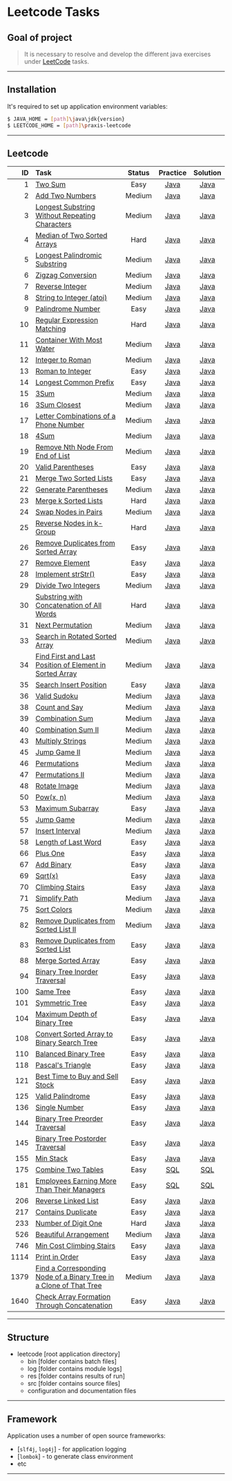 #                        Leetcode Tasks

Goal of project
---------------

> It is necessary to resolve and develop
> the different java exercises
> under [LeetCode][leetcode] tasks.
***

Installation
------------

It's required to set up application environment variables:
```sh
$ JAVA_HOME = [path]\java\jdk{version}
$ LEETCODE_HOME = [path]\praxis-leetcode
```
***

## Leetcode
|   ID | Task                                                                                                                                                                    | Status |                                       Practice                                       |                                       Solution                                       |
|-----:|:------------------------------------------------------------------------------------------------------------------------------------------------------------------------|:------:|:------------------------------------------------------------------------------------:|:------------------------------------------------------------------------------------:|
|    1 | [Two Sum](https://leetcode.com/problems/two-sum/)                                                                                                                       |  Easy  |  [Java](/src/main/java/com/witalis/praxis/leetcode/task/h1/p1/option/Practice.java)  |  [Java](/src/main/java/com/witalis/praxis/leetcode/task/h1/p1/option/Solution.java)  |
|    2 | [Add Two Numbers](https://leetcode.com/problems/add-two-numbers/)                                                                                                       | Medium |  [Java](/src/main/java/com/witalis/praxis/leetcode/task/h1/p2/option/Practice.java)  |  [Java](/src/main/java/com/witalis/praxis/leetcode/task/h1/p2/option/Solution.java)  |
|    3 | [Longest Substring Without Repeating Characters](https://leetcode.com/problems/longest-substring-without-repeating-characters/)                                         | Medium |  [Java](/src/main/java/com/witalis/praxis/leetcode/task/h1/p3/option/Practice.java)  |  [Java](/src/main/java/com/witalis/praxis/leetcode/task/h1/p3/option/Solution.java)  |
|    4 | [Median of Two Sorted Arrays](https://leetcode.com/problems/median-of-two-sorted-arrays/)                                                                               |  Hard  |  [Java](/src/main/java/com/witalis/praxis/leetcode/task/h1/p4/option/Practice.java)  |  [Java](/src/main/java/com/witalis/praxis/leetcode/task/h1/p4/option/Solution.java)  |
|    5 | [Longest Palindromic Substring](https://leetcode.com/problems/longest-palindromic-substring/)                                                                           | Medium |  [Java](/src/main/java/com/witalis/praxis/leetcode/task/h1/p5/option/Practice.java)  |  [Java](/src/main/java/com/witalis/praxis/leetcode/task/h1/p5/option/Solution.java)  |
|    6 | [Zigzag Conversion](https://leetcode.com/problems/zigzag-conversion/)                                                                                                   | Medium |  [Java](/src/main/java/com/witalis/praxis/leetcode/task/h1/p6/option/Practice.java)  |  [Java](/src/main/java/com/witalis/praxis/leetcode/task/h1/p6/option/Solution.java)  |
|    7 | [Reverse Integer](https://leetcode.com/problems/reverse-integer/)                                                                                                       | Medium |  [Java](/src/main/java/com/witalis/praxis/leetcode/task/h1/p7/option/Practice.java)  |  [Java](/src/main/java/com/witalis/praxis/leetcode/task/h1/p7/option/Solution.java)  |
|    8 | [String to Integer (atoi)](https://leetcode.com/problems/string-to-integer-atoi/)                                                                                       | Medium |  [Java](/src/main/java/com/witalis/praxis/leetcode/task/h1/p8/option/Practice.java)  |  [Java](/src/main/java/com/witalis/praxis/leetcode/task/h1/p8/option/Solution.java)  |
|    9 | [Palindrome Number](https://leetcode.com/problems/palindrome-number/)                                                                                                   |  Easy  |  [Java](/src/main/java/com/witalis/praxis/leetcode/task/h1/p9/option/Practice.java)  |  [Java](/src/main/java/com/witalis/praxis/leetcode/task/h1/p9/option/Solution.java)  |
|   10 | [Regular Expression Matching](https://leetcode.com/problems/regular-expression-matching/)                                                                               |  Hard  | [Java](/src/main/java/com/witalis/praxis/leetcode/task/h1/p10/option/Practice.java)  | [Java](/src/main/java/com/witalis/praxis/leetcode/task/h1/p10/option/Solution.java)  |
|   11 | [Container With Most Water](https://leetcode.com/problems/container-with-most-water/)                                                                                   | Medium | [Java](/src/main/java/com/witalis/praxis/leetcode/task/h1/p11/option/Practice.java)  | [Java](/src/main/java/com/witalis/praxis/leetcode/task/h1/p11/option/Solution.java)  |
|   12 | [Integer to Roman](https://leetcode.com/problems/integer-to-roman/)                                                                                                     | Medium | [Java](/src/main/java/com/witalis/praxis/leetcode/task/h1/p12/option/Practice.java)  | [Java](/src/main/java/com/witalis/praxis/leetcode/task/h1/p12/option/Solution.java)  |
|   13 | [Roman to Integer](https://leetcode.com/problems/roman-to-integer/)                                                                                                     |  Easy  | [Java](/src/main/java/com/witalis/praxis/leetcode/task/h1/p13/option/Practice.java)  | [Java](/src/main/java/com/witalis/praxis/leetcode/task/h1/p13/option/Solution.java)  |
|   14 | [Longest Common Prefix](https://leetcode.com/problems/longest-common-prefix/)                                                                                           |  Easy  | [Java](/src/main/java/com/witalis/praxis/leetcode/task/h1/p14/option/Practice.java)  | [Java](/src/main/java/com/witalis/praxis/leetcode/task/h1/p14/option/Solution.java)  |
|   15 | [3Sum](https://leetcode.com/problems/3sum/)                                                                                                                             | Medium | [Java](/src/main/java/com/witalis/praxis/leetcode/task/h1/p15/option/Practice.java)  | [Java](/src/main/java/com/witalis/praxis/leetcode/task/h1/p15/option/Solution.java)  |
|   16 | [3Sum Closest](https://leetcode.com/problems/3sum-closest/)                                                                                                             | Medium | [Java](/src/main/java/com/witalis/praxis/leetcode/task/h1/p16/option/Practice.java)  | [Java](/src/main/java/com/witalis/praxis/leetcode/task/h1/p16/option/Solution.java)  |
|   17 | [Letter Combinations of a Phone Number](https://leetcode.com/problems/letter-combinations-of-a-phone-number/)                                                           | Medium | [Java](/src/main/java/com/witalis/praxis/leetcode/task/h1/p17/option/Practice.java)  | [Java](/src/main/java/com/witalis/praxis/leetcode/task/h1/p17/option/Solution.java)  |
|   18 | [4Sum](https://leetcode.com/problems/4sum/)                                                                                                                             | Medium | [Java](/src/main/java/com/witalis/praxis/leetcode/task/h1/p18/option/Practice.java)  | [Java](/src/main/java/com/witalis/praxis/leetcode/task/h1/p18/option/Solution.java)  |
|   19 | [Remove Nth Node From End of List](https://leetcode.com/problems/remove-nth-node-from-end-of-list/)                                                                     | Medium | [Java](/src/main/java/com/witalis/praxis/leetcode/task/h1/p19/option/Practice.java)  | [Java](/src/main/java/com/witalis/praxis/leetcode/task/h1/p19/option/Solution.java)  |
|   20 | [Valid Parentheses](https://leetcode.com/problems/valid-parentheses/)                                                                                                   |  Easy  | [Java](/src/main/java/com/witalis/praxis/leetcode/task/h1/p20/option/Practice.java)  | [Java](/src/main/java/com/witalis/praxis/leetcode/task/h1/p20/option/Solution.java)  |
|   21 | [Merge Two Sorted Lists](https://leetcode.com/problems/merge-two-sorted-lists/)                                                                                         |  Easy  | [Java](/src/main/java/com/witalis/praxis/leetcode/task/h1/p21/option/Practice.java)  | [Java](/src/main/java/com/witalis/praxis/leetcode/task/h1/p21/option/Solution.java)  |
|   22 | [Generate Parentheses](https://leetcode.com/problems/generate-parentheses/)                                                                                             | Medium | [Java](/src/main/java/com/witalis/praxis/leetcode/task/h1/p22/option/Practice.java)  | [Java](/src/main/java/com/witalis/praxis/leetcode/task/h1/p22/option/Solution.java)  |
|   23 | [Merge k Sorted Lists](https://leetcode.com/problems/merge-k-sorted-lists/)                                                                                             |  Hard  | [Java](/src/main/java/com/witalis/praxis/leetcode/task/h1/p23/option/Practice.java)  | [Java](/src/main/java/com/witalis/praxis/leetcode/task/h1/p23/option/Solution.java)  |
|   24 | [Swap Nodes in Pairs](https://leetcode.com/problems/swap-nodes-in-pairs/)                                                                                               | Medium | [Java](/src/main/java/com/witalis/praxis/leetcode/task/h1/p24/option/Practice.java)  | [Java](/src/main/java/com/witalis/praxis/leetcode/task/h1/p24/option/Solution.java)  |
|   25 | [Reverse Nodes in k-Group](https://leetcode.com/problems/reverse-nodes-in-k-group/)                                                                                     |  Hard  | [Java](/src/main/java/com/witalis/praxis/leetcode/task/h1/p25/option/Practice.java)  | [Java](/src/main/java/com/witalis/praxis/leetcode/task/h1/p25/option/Solution.java)  |
|   26 | [Remove Duplicates from Sorted Array](https://leetcode.com/problems/remove-duplicates-from-sorted-array/)                                                               |  Easy  | [Java](/src/main/java/com/witalis/praxis/leetcode/task/h1/p26/option/Practice.java)  | [Java](/src/main/java/com/witalis/praxis/leetcode/task/h1/p26/option/Solution.java)  |
|   27 | [Remove Element](https://leetcode.com/problems/remove-element/)                                                                                                         |  Easy  | [Java](/src/main/java/com/witalis/praxis/leetcode/task/h1/p27/option/Practice.java)  | [Java](/src/main/java/com/witalis/praxis/leetcode/task/h1/p27/option/Solution.java)  |
|   28 | [Implement strStr()](https://leetcode.com/problems/implement-strstr/)                                                                                                   |  Easy  | [Java](/src/main/java/com/witalis/praxis/leetcode/task/h1/p28/option/Practice.java)  | [Java](/src/main/java/com/witalis/praxis/leetcode/task/h1/p28/option/Solution.java)  |
|   29 | [Divide Two Integers](https://leetcode.com/problems/divide-two-integers/)                                                                                               | Medium | [Java](/src/main/java/com/witalis/praxis/leetcode/task/h1/p29/option/Practice.java)  | [Java](/src/main/java/com/witalis/praxis/leetcode/task/h1/p29/option/Solution.java)  |
|   30 | [Substring with Concatenation of All Words](https://leetcode.com/problems/substring-with-concatenation-of-all-words/)                                                   |  Hard  | [Java](/src/main/java/com/witalis/praxis/leetcode/task/h1/p30/option/Practice.java)  | [Java](/src/main/java/com/witalis/praxis/leetcode/task/h1/p30/option/Solution.java)  |
|   31 | [Next Permutation](https://leetcode.com/problems/next-permutation/)                                                                                                     | Medium | [Java](/src/main/java/com/witalis/praxis/leetcode/task/h1/p31/option/Practice.java)  | [Java](/src/main/java/com/witalis/praxis/leetcode/task/h1/p31/option/Solution.java)  |
|   33 | [Search in Rotated Sorted Array](https://leetcode.com/problems/search-in-rotated-sorted-array/)                                                                         | Medium | [Java](/src/main/java/com/witalis/praxis/leetcode/task/h1/p33/option/Practice.java)  | [Java](/src/main/java/com/witalis/praxis/leetcode/task/h1/p33/option/Solution.java)  |
|   34 | [Find First and Last Position of Element in Sorted Array](https://leetcode.com/problems/find-first-and-last-position-of-element-in-sorted-array/)                       | Medium | [Java](/src/main/java/com/witalis/praxis/leetcode/task/h1/p34/option/Practice.java)  | [Java](/src/main/java/com/witalis/praxis/leetcode/task/h1/p34/option/Solution.java)  |
|   35 | [Search Insert Position](https://leetcode.com/problems/search-insert-position/)                                                                                         |  Easy  | [Java](/src/main/java/com/witalis/praxis/leetcode/task/h1/p35/option/Practice.java)  | [Java](/src/main/java/com/witalis/praxis/leetcode/task/h1/p35/option/Solution.java)  |
|   36 | [Valid Sudoku](https://leetcode.com/problems/valid-sudoku/)                                                                                                             | Medium | [Java](/src/main/java/com/witalis/praxis/leetcode/task/h1/p36/option/Practice.java)  | [Java](/src/main/java/com/witalis/praxis/leetcode/task/h1/p36/option/Solution.java)  |
|   38 | [Count and Say](https://leetcode.com/problems/count-and-say/)                                                                                                           | Medium | [Java](/src/main/java/com/witalis/praxis/leetcode/task/h1/p38/option/Practice.java)  | [Java](/src/main/java/com/witalis/praxis/leetcode/task/h1/p38/option/Solution.java)  |
|   39 | [Combination Sum](https://leetcode.com/problems/combination-sum/)                                                                                                       | Medium | [Java](/src/main/java/com/witalis/praxis/leetcode/task/h1/p39/option/Practice.java)  | [Java](/src/main/java/com/witalis/praxis/leetcode/task/h1/p39/option/Solution.java)  |
|   40 | [Combination Sum II](https://leetcode.com/problems/combination-sum-ii/)                                                                                                 | Medium |   [Java](/src/main/java/com/witalis/praxis/leetcode/task/p40/option/Practice.java)   |   [Java](/src/main/java/com/witalis/praxis/leetcode/task/p40/option/Solution.java)   |
|   43 | [Multiply Strings](https://leetcode.com/problems/multiply-strings/)                                                                                                     | Medium |   [Java](/src/main/java/com/witalis/praxis/leetcode/task/p43/option/Practice.java)   |   [Java](/src/main/java/com/witalis/praxis/leetcode/task/p43/option/Solution.java)   |
|   45 | [Jump Game II](https://leetcode.com/problems/jump-game-ii/)                                                                                                             | Medium |   [Java](/src/main/java/com/witalis/praxis/leetcode/task/p45/option/Practice.java)   |   [Java](/src/main/java/com/witalis/praxis/leetcode/task/p45/option/Solution.java)   |
|   46 | [Permutations](https://leetcode.com/problems/permutations/)                                                                                                             | Medium | [Java](/src/main/java/com/witalis/praxis/leetcode/task/h1/p46/option/Practice.java)  | [Java](/src/main/java/com/witalis/praxis/leetcode/task/h1/p46/option/Solution.java)  |
|   47 | [Permutations II](https://leetcode.com/problems/permutations-ii/)                                                                                                       | Medium | [Java](/src/main/java/com/witalis/praxis/leetcode/task/h1/p47/option/Practice.java)  | [Java](/src/main/java/com/witalis/praxis/leetcode/task/h1/p47/option/Solution.java)  |
|   48 | [Rotate Image](https://leetcode.com/problems/rotate-image/)                                                                                                             | Medium |   [Java](/src/main/java/com/witalis/praxis/leetcode/task/p48/option/Practice.java)   |   [Java](/src/main/java/com/witalis/praxis/leetcode/task/p48/option/Solution.java)   |
|   50 | [Pow(x, n)](https://leetcode.com/problems/powx-n/)                                                                                                                      | Medium |   [Java](/src/main/java/com/witalis/praxis/leetcode/task/p50/option/Practice.java)   |   [Java](/src/main/java/com/witalis/praxis/leetcode/task/p50/option/Solution.java)   |
|   53 | [Maximum Subarray](https://leetcode.com/problems/maximum-subarray/)                                                                                                     |  Easy  |   [Java](/src/main/java/com/witalis/praxis/leetcode/task/p53/option/Practice.java)   |   [Java](/src/main/java/com/witalis/praxis/leetcode/task/p53/option/Solution.java)   |
|   55 | [Jump Game](https://leetcode.com/problems/jump-game/)                                                                                                                   | Medium |   [Java](/src/main/java/com/witalis/praxis/leetcode/task/p55/option/Practice.java)   |   [Java](/src/main/java/com/witalis/praxis/leetcode/task/p55/option/Solution.java)   |
|   57 | [Insert Interval](https://leetcode.com/problems/insert-interval/)                                                                                                       | Medium |   [Java](/src/main/java/com/witalis/praxis/leetcode/task/p57/option/Practice.java)   |   [Java](/src/main/java/com/witalis/praxis/leetcode/task/p57/option/Solution.java)   |
|   58 | [Length of Last Word](https://leetcode.com/problems/length-of-last-word/)                                                                                               |  Easy  |   [Java](/src/main/java/com/witalis/praxis/leetcode/task/p58/option/Practice.java)   |   [Java](/src/main/java/com/witalis/praxis/leetcode/task/p58/option/Solution.java)   |
|   66 | [Plus One](https://leetcode.com/problems/plus-one/)                                                                                                                     |  Easy  |   [Java](/src/main/java/com/witalis/praxis/leetcode/task/p66/option/Practice.java)   |   [Java](/src/main/java/com/witalis/praxis/leetcode/task/p66/option/Solution.java)   |
|   67 | [Add Binary](https://leetcode.com/problems/add-binary/)                                                                                                                 |  Easy  |   [Java](/src/main/java/com/witalis/praxis/leetcode/task/p67/option/Practice.java)   |   [Java](/src/main/java/com/witalis/praxis/leetcode/task/p67/option/Solution.java)   |
|   69 | [Sqrt(x)](https://leetcode.com/problems/sqrtx/)                                                                                                                         |  Easy  |   [Java](/src/main/java/com/witalis/praxis/leetcode/task/p69/option/Practice.java)   |   [Java](/src/main/java/com/witalis/praxis/leetcode/task/p69/option/Solution.java)   |
|   70 | [Climbing Stairs](https://leetcode.com/problems/climbing-stairs/)                                                                                                       |  Easy  |   [Java](/src/main/java/com/witalis/praxis/leetcode/task/p70/option/Practice.java)   |   [Java](/src/main/java/com/witalis/praxis/leetcode/task/p70/option/Solution.java)   |
|   71 | [Simplify Path](https://leetcode.com/problems/simplify-path/)                                                                                                           | Medium |   [Java](/src/main/java/com/witalis/praxis/leetcode/task/p71/option/Practice.java)   |   [Java](/src/main/java/com/witalis/praxis/leetcode/task/p71/option/Solution.java)   |
|   75 | [Sort Colors](https://leetcode.com/problems/sort-colors/)                                                                                                               | Medium |   [Java](/src/main/java/com/witalis/praxis/leetcode/task/p75/option/Practice.java)   |   [Java](/src/main/java/com/witalis/praxis/leetcode/task/p75/option/Solution.java)   |
|   82 | [Remove Duplicates from Sorted List II](https://leetcode.com/problems/remove-duplicates-from-sorted-list-ii/)                                                           | Medium |   [Java](/src/main/java/com/witalis/praxis/leetcode/task/p82/option/Practice.java)   |   [Java](/src/main/java/com/witalis/praxis/leetcode/task/p82/option/Solution.java)   |
|   83 | [Remove Duplicates from Sorted List](https://leetcode.com/problems/remove-duplicates-from-sorted-list/)                                                                 |  Easy  |   [Java](/src/main/java/com/witalis/praxis/leetcode/task/p83/option/Practice.java)   |   [Java](/src/main/java/com/witalis/praxis/leetcode/task/p83/option/Solution.java)   |
|   88 | [Merge Sorted Array](https://leetcode.com/problems/merge-sorted-array/)                                                                                                 |  Easy  |   [Java](/src/main/java/com/witalis/praxis/leetcode/task/p88/option/Practice.java)   |   [Java](/src/main/java/com/witalis/praxis/leetcode/task/p88/option/Solution.java)   |
|   94 | [Binary Tree Inorder Traversal](https://leetcode.com/problems/binary-tree-inorder-traversal/)                                                                           |  Easy  |   [Java](/src/main/java/com/witalis/praxis/leetcode/task/p94/option/Practice.java)   |   [Java](/src/main/java/com/witalis/praxis/leetcode/task/p94/option/Solution.java)   |
|  100 | [Same Tree](https://leetcode.com/problems/same-tree/)                                                                                                                   |  Easy  | [Java](/src/main/java/com/witalis/praxis/leetcode/task/h2/p100/option/Practice.java) | [Java](/src/main/java/com/witalis/praxis/leetcode/task/h2/p100/option/Solution.java) |
|  101 | [Symmetric Tree](https://leetcode.com/problems/symmetric-tree/)                                                                                                         |  Easy  |  [Java](/src/main/java/com/witalis/praxis/leetcode/task/p101/option/Practice.java)   |  [Java](/src/main/java/com/witalis/praxis/leetcode/task/p101/option/Solution.java)   |
|  104 | [Maximum Depth of Binary Tree](https://leetcode.com/problems/maximum-depth-of-binary-tree/)                                                                             |  Easy  |  [Java](/src/main/java/com/witalis/praxis/leetcode/task/p104/option/Practice.java)   |  [Java](/src/main/java/com/witalis/praxis/leetcode/task/p104/option/Solution.java)   |
|  108 | [Convert Sorted Array to Binary Search Tree](https://leetcode.com/problems/convert-sorted-array-to-binary-search-tree/)                                                 |  Easy  |  [Java](/src/main/java/com/witalis/praxis/leetcode/task/p108/option/Practice.java)   |  [Java](/src/main/java/com/witalis/praxis/leetcode/task/p108/option/Solution.java)   |
|  110 | [Balanced Binary Tree](https://leetcode.com/problems/balanced-binary-tree/)                                                                                             |  Easy  |  [Java](/src/main/java/com/witalis/praxis/leetcode/task/p110/option/Practice.java)   |  [Java](/src/main/java/com/witalis/praxis/leetcode/task/p110/option/Solution.java)   |
|  118 | [Pascal's Triangle](https://leetcode.com/problems/pascals-triangle/)                                                                                                    |  Easy  |  [Java](/src/main/java/com/witalis/praxis/leetcode/task/p118/option/Practice.java)   |  [Java](/src/main/java/com/witalis/praxis/leetcode/task/p118/option/Solution.java)   |
|  121 | [Best Time to Buy and Sell Stock](https://leetcode.com/problems/best-time-to-buy-and-sell-stock/)                                                                       |  Easy  |  [Java](/src/main/java/com/witalis/praxis/leetcode/task/p121/option/Practice.java)   |  [Java](/src/main/java/com/witalis/praxis/leetcode/task/p121/option/Solution.java)   |
|  125 | [Valid Palindrome](https://leetcode.com/problems/valid-palindrome/)                                                                                                     |  Easy  |  [Java](/src/main/java/com/witalis/praxis/leetcode/task/p125/option/Practice.java)   |  [Java](/src/main/java/com/witalis/praxis/leetcode/task/p125/option/Solution.java)   |
|  136 | [Single Number](https://leetcode.com/problems/single-number/)                                                                                                           |  Easy  |  [Java](/src/main/java/com/witalis/praxis/leetcode/task/p136/option/Practice.java)   |  [Java](/src/main/java/com/witalis/praxis/leetcode/task/p136/option/Solution.java)   |
|  144 | [Binary Tree Preorder Traversal](https://leetcode.com/problems/binary-tree-preorder-traversal/)                                                                         |  Easy  |  [Java](/src/main/java/com/witalis/praxis/leetcode/task/p144/option/Practice.java)   |  [Java](/src/main/java/com/witalis/praxis/leetcode/task/p144/option/Solution.java)   |
|  145 | [Binary Tree Postorder Traversal](https://leetcode.com/problems/binary-tree-postorder-traversal/)                                                                       |  Easy  |  [Java](/src/main/java/com/witalis/praxis/leetcode/task/p145/option/Practice.java)   |  [Java](/src/main/java/com/witalis/praxis/leetcode/task/p145/option/Solution.java)   |
|  155 | [Min Stack](https://leetcode.com/problems/min-stack/)                                                                                                                   |  Easy  | [Java](/src/main/java/com/witalis/praxis/leetcode/task/h2/p155/option/Practice.java) | [Java](/src/main/java/com/witalis/praxis/leetcode/task/h2/p155/option/Solution.java) |
|  175 | [Combine Two Tables](https://leetcode.com/problems/combine-two-tables/)                                                                                                 |  Easy  | [SQL](/src/main/java/com/witalis/praxis/leetcode/task/h2/p175/option/Practice.java)  | [SQL](/src/main/java/com/witalis/praxis/leetcode/task/h2/p175/option/Solution.java)  |
|  181 | [Employees Earning More Than Their Managers](https://leetcode.com/problems/employees-earning-more-than-their-managers/)                                                 |  Easy  | [SQL](/src/main/java/com/witalis/praxis/leetcode/task/h2/p181/option/Practice.java)  | [SQL](/src/main/java/com/witalis/praxis/leetcode/task/h2/p181/option/Solution.java)  |
|  206 | [Reverse Linked List](https://leetcode.com/problems/reverse-linked-list)                                                                                                |  Easy  |  [Java](/src/main/java/com/witalis/praxis/leetcode/task/p206/option/Practice.java)   |  [Java](/src/main/java/com/witalis/praxis/leetcode/task/p206/option/Solution.java)   |
|  217 | [Contains Duplicate](https://leetcode.com/problems/contains-duplicate/)                                                                                                 |  Easy  |  [Java](/src/main/java/com/witalis/praxis/leetcode/task/p217/option/Practice.java)   |  [Java](/src/main/java/com/witalis/praxis/leetcode/task/p217/option/Solution.java)   |
|  233 | [Number of Digit One](https://leetcode.com/problems/number-of-digit-one/)                                                                                               |  Hard  |  [Java](/src/main/java/com/witalis/praxis/leetcode/task/p233/option/Practice.java)   |  [Java](/src/main/java/com/witalis/praxis/leetcode/task/p233/option/Solution.java)   |
|  526 | [Beautiful Arrangement](https://leetcode.com/problems/beautiful-arrangement/)                                                                                           | Medium |  [Java](/src/main/java/com/witalis/praxis/leetcode/task/p526/option/Practice.java)   |  [Java](/src/main/java/com/witalis/praxis/leetcode/task/p526/option/Solution.java)   |
|  746 | [Min Cost Climbing Stairs](https://leetcode.com/problems/min-cost-climbing-stairs/)                                                                                     |  Easy  |  [Java](/src/main/java/com/witalis/praxis/leetcode/task/p746/option/Practice.java)   |  [Java](/src/main/java/com/witalis/praxis/leetcode/task/p746/option/Solution.java)   |
| 1114 | [Print in Order](https://leetcode.com/problems/print-in-order)                                                                                                          |  Easy  |  [Java](/src/main/java/com/witalis/praxis/leetcode/task/p1114/option/Practice.java)  |  [Java](/src/main/java/com/witalis/praxis/leetcode/task/p1114/option/Solution.java)  |
| 1379 | [Find a Corresponding Node of a Binary Tree in a Clone of That Tree](https://leetcode.com/problems/find-a-corresponding-node-of-a-binary-tree-in-a-clone-of-that-tree/) | Medium |  [Java](/src/main/java/com/witalis/praxis/leetcode/task/p1379/option/Practice.java)  |  [Java](/src/main/java/com/witalis/praxis/leetcode/task/p1379/option/Solution.java)  |
| 1640 | [Check Array Formation Through Concatenation](https://leetcode.com/problems/check-array-formation-through-concatenation/)                                               |  Easy  |  [Java](/src/main/java/com/witalis/praxis/leetcode/task/p1640/option/Practice.java)  |  [Java](/src/main/java/com/witalis/praxis/leetcode/task/p1640/option/Solution.java)  |
***

Structure
---------

- leetcode [root application directory]
    - bin [folder contains batch files]
    - log [folder contains module logs]
    - res [folder contains results of run]
    - src [folder contains source files]
    - configuration and documentation files
***

Framework
---------

Application uses a number of open source frameworks:
* [`slf4j`, `log4j`] - for application logging
* [`lombok`] - to generate class environment
* etc
***

[leetcode]: <https://leetcode.com/>
